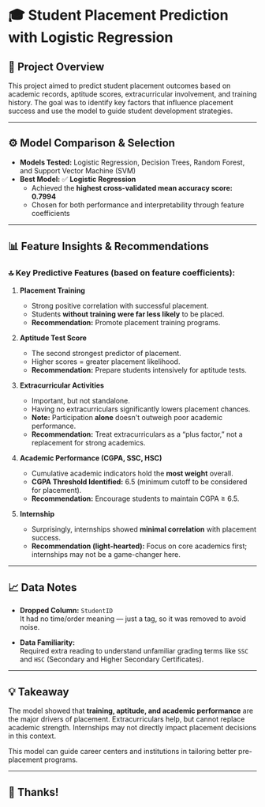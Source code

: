 # 🎓 Student Placement Prediction with Logistic Regression

## 🧠 Project Overview
This project aimed to predict student placement outcomes based on academic records, aptitude scores, extracurricular involvement, and training history. The goal was to identify key factors that influence placement success and use the model to guide student development strategies.

---

## ⚙️ Model Comparison & Selection

- **Models Tested:** Logistic Regression, Decision Trees, Random Forest, and Support Vector Machine (SVM)
- **Best Model:** ✅ **Logistic Regression**
  - Achieved the **highest cross-validated mean accuracy score: 0.7994**
  - Chosen for both performance and interpretability through feature coefficients

---

## 📊 Feature Insights & Recommendations

### 🔝 Key Predictive Features (based on feature coefficients):

1. **Placement Training**
   - Strong positive correlation with successful placement.
   - Students **without training were far less likely** to be placed.
   - **Recommendation:** Promote placement training programs.

2. **Aptitude Test Score**
   - The second strongest predictor of placement.
   - Higher scores = greater placement likelihood.
   - **Recommendation:** Prepare students intensively for aptitude tests.

3. **Extracurricular Activities**
   - Important, but not standalone.
   - Having no extracurriculars significantly lowers placement chances.
   - **Note:** Participation **alone** doesn't outweigh poor academic performance.
   - **Recommendation:** Treat extracurriculars as a “plus factor,” not a replacement for strong academics.

4. **Academic Performance (CGPA, SSC, HSC)**
   - Cumulative academic indicators hold the **most weight** overall.
   - **CGPA Threshold Identified:** 6.5 (minimum cutoff to be considered for placement).
   - **Recommendation:** Encourage students to maintain CGPA ≥ 6.5.

5. **Internship**
   - Surprisingly, internships showed **minimal correlation** with placement success.
   - **Recommendation (light-hearted):** Focus on core academics first; internships may not be a game-changer here.

---

## 📈 Data Notes

- **Dropped Column:** `StudentID`  
  It had no time/order meaning — just a tag, so it was removed to avoid noise.

- **Data Familiarity:**  
  Required extra reading to understand unfamiliar grading terms like `SSC` and `HSC` (Secondary and Higher Secondary Certificates).

---

## 💡 Takeaway
The model showed that **training, aptitude, and academic performance** are the major drivers of placement. Extracurriculars help, but cannot replace academic strength. Internships may not directly impact placement decisions in this context.

This model can guide career centers and institutions in tailoring better pre-placement programs.

---

## 🙏 Thanks!
